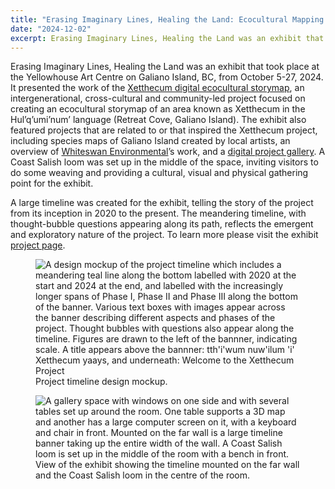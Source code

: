 ```yaml
---
title: "Erasing Imaginary Lines, Healing the Land: Ecocultural Mapping in the Salish Sea and Beyond"
date: "2024-12-02"
excerpt: Erasing Imaginary Lines, Healing the Land was an exhibit that took place at the Yellowhouse Art Centre on Galiano Island, BC, from October 5-27, 2024.
---
```


Erasing Imaginary Lines, Healing the Land was an exhibit that took place at the Yellowhouse Art Centre on Galiano
Island, BC, from October 5-27, 2024. It presented the work of the [Xetthecum digital ecocultural storymap](/ecocultural-mapping-project/),
an intergenerational, cross-cultural and community-led project focused on creating an ecocultural storymap of an area
known as Xetthecum in the Hul’q’umi’num’ language (Retreat Cove, Galiano Island). The exhibit also featured projects
that are related to or that inspired the Xetthecum project, including species maps of Galiano Island created by local
artists, an overview of [Whiteswan Environmental](https://www.whiteswanenvironmental.org/)’s work, and a
[digital project gallery](https://imerss.github.io/xetthecum-storymap/files/inspiring_projects.html). A Coast Salish
loom was set up in the middle of the space, inviting visitors to do some weaving and providing a cultural, visual and
physical gathering point for the exhibit.

A large timeline was created for the exhibit, telling the story of the project from its inception in 2020 to the
present. The meandering timeline, with thought-bubble questions appearing along its path, reflects the emergent and
exploratory nature of the project. To learn more please visit the exhibit
[project page](/erasing-imaginary-lines-healing-the-land-digital-ecocultural-mapping-in-the-salish-sea-and-beyond/).

<figure>
<img src="/news/images/erasing-imaginary-lines-healing-the-land-project-timeline.png"
    alt="A design mockup of the project timeline which includes a meandering teal line along the bottom labelled with
    2020 at the start and 2024 at the end, and labelled with the increasingly longer spans of Phase I, Phase II and
    Phase III along the bottom of the banner. Various text boxes with images appear across the banner describing
    different aspects and phases of the project. Thought bubbles with questions also appear along the timeline.  Figures
    are drawn to the left of the bannner, indicating scale. A title appears above the bannner: tth'i'wum nuw'ilum 'i'
    Xetthecum yaays, and underneath: Welcome to the Xetthecum Project">
<figcaption>
    Project timeline design mockup.
</figcaption>
</figure>

<figure>
<img src="/projects/images/erasing-imaginary-lines-healing-the-land/set-up.png"
    alt="A gallery space with windows on one side and with several tables set up around the room. One table supports a
    3D map and another has a large computer screen on it, with a keyboard and chair in front. Mounted on the far wall is
    a large timeline banner taking up the entire width of the wall. A Coast Salish loom is set up in the middle of the
    room with a bench in front.">
<figcaption>
    View of the exhibit showing the timeline mounted on the far wall and the Coast Salish loom in the centre of the room.
</figcaption>
</figure>

